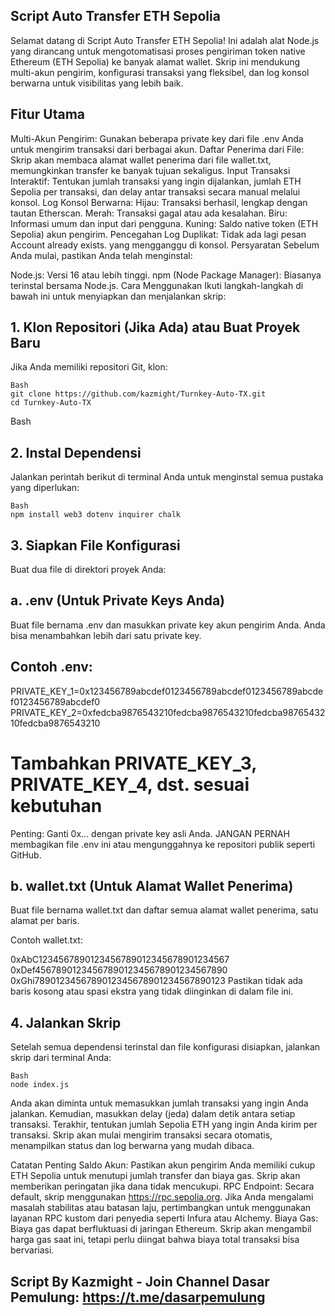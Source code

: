 ## Script Auto Transfer ETH Sepolia 
Selamat datang di Script Auto Transfer ETH Sepolia! Ini adalah alat Node.js yang dirancang untuk mengotomatisasi proses pengiriman token native Ethereum (ETH Sepolia) ke banyak alamat wallet. Skrip ini mendukung multi-akun pengirim, konfigurasi transaksi yang fleksibel, dan log konsol berwarna untuk visibilitas yang lebih baik.

## Fitur Utama
Multi-Akun Pengirim: Gunakan beberapa private key dari file .env Anda untuk mengirim transaksi dari berbagai akun.
Daftar Penerima dari File: Skrip akan membaca alamat wallet penerima dari file wallet.txt, memungkinkan transfer ke banyak tujuan sekaligus.
Input Transaksi Interaktif: Tentukan jumlah transaksi yang ingin dijalankan, jumlah ETH Sepolia per transaksi, dan delay antar transaksi secara manual melalui konsol.
Log Konsol Berwarna:
Hijau: Transaksi berhasil, lengkap dengan tautan Etherscan.
Merah: Transaksi gagal atau ada kesalahan.
Biru: Informasi umum dan input dari pengguna.
Kuning: Saldo native token (ETH Sepolia) akun pengirim.
Pencegahan Log Duplikat: Tidak ada lagi pesan Account already exists. yang mengganggu di konsol.
Persyaratan
Sebelum Anda mulai, pastikan Anda telah menginstal:

Node.js: Versi 16 atau lebih tinggi.
npm (Node Package Manager): Biasanya terinstal bersama Node.js.
Cara Menggunakan
Ikuti langkah-langkah di bawah ini untuk menyiapkan dan menjalankan skrip:

## 1. Klon Repositori (Jika Ada) atau Buat Proyek Baru
Jika Anda memiliki repositori Git, klon:
```
Bash
git clone https://github.com/kazmight/Turnkey-Auto-TX.git
cd Turnkey-Auto-TX
```
Bash

## 2. Instal Dependensi
Jalankan perintah berikut di terminal Anda untuk menginstal semua pustaka yang diperlukan:
```
Bash
npm install web3 dotenv inquirer chalk
```
## 3. Siapkan File Konfigurasi
Buat dua file di direktori proyek Anda:
## a. .env (Untuk Private Keys Anda)
Buat file bernama .env dan masukkan private key akun pengirim Anda. Anda bisa menambahkan lebih dari satu private key.

## Contoh .env:

PRIVATE_KEY_1=0x123456789abcdef0123456789abcdef0123456789abcdef0123456789abcdef0
PRIVATE_KEY_2=0xfedcba9876543210fedcba9876543210fedcba9876543210fedcba9876543210
# Tambahkan PRIVATE_KEY_3, PRIVATE_KEY_4, dst. sesuai kebutuhan
Penting: Ganti 0x... dengan private key asli Anda. JANGAN PERNAH membagikan file .env ini atau mengunggahnya ke repositori publik seperti GitHub.

## b. wallet.txt (Untuk Alamat Wallet Penerima)
Buat file bernama wallet.txt dan daftar semua alamat wallet penerima, satu alamat per baris.

Contoh wallet.txt:

0xAbC1234567890123456789012345678901234567
0xDef4567890123456789012345678901234567890
0xGhi7890123456789012345678901234567890123
Pastikan tidak ada baris kosong atau spasi ekstra yang tidak diinginkan di dalam file ini.

## 4. Jalankan Skrip
Setelah semua dependensi terinstal dan file konfigurasi disiapkan, jalankan skrip dari terminal Anda:
```
Bash
node index.js
```
Anda akan diminta untuk memasukkan jumlah transaksi yang ingin Anda jalankan.
Kemudian, masukkan delay (jeda) dalam detik antara setiap transaksi.
Terakhir, tentukan jumlah Sepolia ETH yang ingin Anda kirim per transaksi.
Skrip akan mulai mengirim transaksi secara otomatis, menampilkan status dan log berwarna yang mudah dibaca.

Catatan Penting
Saldo Akun: Pastikan akun pengirim Anda memiliki cukup ETH Sepolia untuk menutupi jumlah transfer dan biaya gas. Skrip akan memberikan peringatan jika dana tidak mencukupi.
RPC Endpoint: Secara default, skrip menggunakan https://rpc.sepolia.org. Jika Anda mengalami masalah stabilitas atau batasan laju, pertimbangkan untuk menggunakan layanan RPC kustom dari penyedia seperti Infura atau Alchemy.
Biaya Gas: Biaya gas dapat berfluktuasi di jaringan Ethereum. Skrip akan mengambil harga gas saat ini, tetapi perlu diingat bahwa biaya total transaksi bisa bervariasi.


## Script By Kazmight -  Join Channel Dasar Pemulung: https://t.me/dasarpemulung
